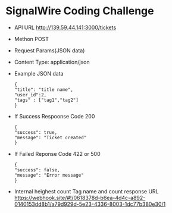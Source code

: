 # SignalWire Coding Challenge

* API URL http://139.59.44.141:3000/tickets
* Methon POST
* Request Params(JSON data)
* Content Type: application/json 
* Example JSON data
  ```
  {
  "title": "title name",
  "user_id":2,
  "tags" : ["tag1","tag2"]
  }
  ```
 * If Success 
    Respoonse Code 200
    ```
   {
    "success": true,
    "message": "Ticket created"
   }
   ```
* If Failed
    Reponse Code 422 or 500
    ```
    {
    "success": false,
    "message": "Error message"
   }
   ```

* Internal heighest count Tag name and count response URL
https://webhook.site/#!/0618378d-b6ea-4d4c-a892-0140153dd8b1/a79d929d-5e23-4336-8003-1dc77b380e30/1

